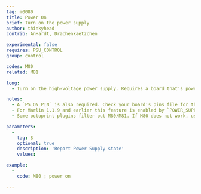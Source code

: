```yaml
---
tag: m0080
title: Power On
brief: Turn on the power supply
author: thinkyhead
contrib: AnHardt, Drachenkaetzchen

experimental: false
requires: PSU_CONTROL
group: control

codes: M80
related: M81

long:
  - Turn on the high-voltage power supply. Requires a board that's powered from USB or another 5V source.

notes:
  - A `PS_ON_PIN` is also required. Check your board's pins file for the default.
  - For Marlin 1.1.9 and earlier this feature is enabled by `POWER_SUPPLY`.
  - Some octoprint plugins filter out M80/M81. If M80 does not work, use a plain serial terminal first prior reporting a bug.

parameters:
  -
    tag: S
    optional: true
    description: 'Report Power Supply state'
    values:

example:
  -
    code: M80 ; power on

---
```

